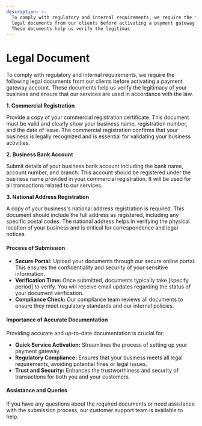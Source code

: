 ```yaml
---
description: >-
  To comply with regulatory and internal requirements, we require the following
  legal documents from our clients before activating a payment gateway account.
  These documents help us verify the legitimac
---
```


# Legal Document

To comply with regulatory and internal requirements, we require the following legal documents from our clients before activating a payment gateway account. These documents help us verify the legitimacy of your business and ensure that our services are used in accordance with the law.

**1. Commercial Registration**

Provide a copy of your commercial registration certificate. This document must be valid and clearly show your business name, registration number, and the date of issue. The commercial registration confirms that your business is legally recognized and is essential for validating your business activities.

**2. Business Bank Account**

Submit details of your business bank account including the bank name, account number, and branch. This account should be registered under the business name provided in your commercial registration. It will be used for all transactions related to our services.

**3. National Address Registration**

A copy of your business's national address registration is required. This document should include the full address as registered, including any specific postal codes. The national address helps in verifying the physical location of your business and is critical for correspondence and legal notices.

#### Process of Submission

* **Secure Portal:** Upload your documents through our secure online portal. This ensures the confidentiality and security of your sensitive information.
* **Verification Time:** Once submitted, documents typically take \[specify period] to verify. You will receive email updates regarding the status of your document verification.
* **Compliance Check:** Our compliance team reviews all documents to ensure they meet regulatory standards and our internal policies.

#### Importance of Accurate Documentation

Providing accurate and up-to-date documentation is crucial for:

* **Quick Service Activation:** Streamlines the process of setting up your payment gateway.
* **Regulatory Compliance:** Ensures that your business meets all legal requirements, avoiding potential fines or legal issues.
* **Trust and Security:** Enhances the trustworthiness and security of transactions for both you and your customers.

#### Assistance and Queries

If you have any questions about the required documents or need assistance with the submission process, our customer support team is available to help.
